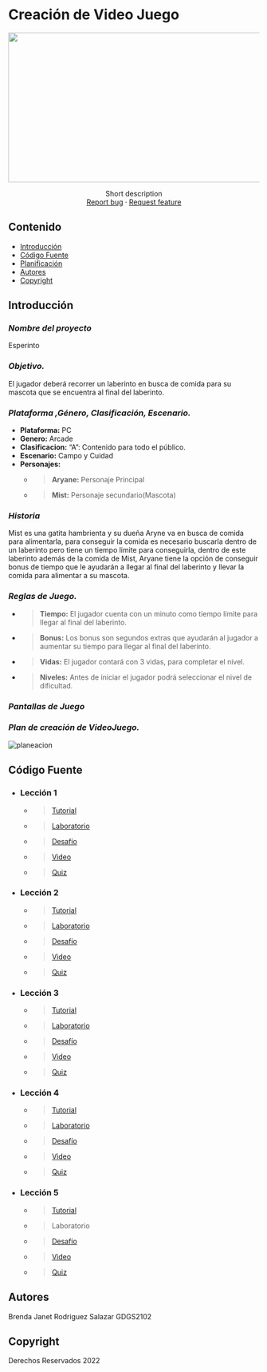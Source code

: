 # Creación de Video Juego
<p align="center">
    <img src="https://static.vecteezy.com/system/resources/previews/001/736/321/non_2x/fantasy-video-game-banner-vector.jpg" alt="Logo" width=1200 height=300>

  <p align="center">
    Short description
    <br>
    <a href="https://reponame/issues/new?template=bug.md">Report bug</a>
    ·
    <a href="https://reponame/issues/new?template=feature.md&labels=feature">Request feature</a>
  </p>
</p>


## Contenido

- [Introducción](#introducción)
- [Código Fuente](#código-fuente)
- [Planificación](#planificación)
- [Autores](#autores)
- [Copyright](#copyright)


## Introducción

### *Nombre del proyecto*
Esperinto
 ### *Objetivo.*
El jugador deberá recorrer un laberinto en busca de comida para su mascota que se encuentra al final del laberinto.
 ### *Plataforma ,Género, Clasificación, Escenario.*
 * **Plataforma:**  PC
 * **Genero:**  Arcade
 * **Clasificacion:**  “A”: Contenido para todo el público.
 * **Escenario:** Campo y Cuidad 
 * **Personajes:** 
   * > **Aryane:** Personaje Principal
   * > **Mist:** Personaje secundario(Mascota)

 ### *Historia*
Mist es una gatita hambrienta y su dueña Aryne va en busca de comida para alimentarla, para conseguir la comida es necesario buscarla dentro de un laberinto pero tiene un tiempo limite para conseguirla, dentro de este laberinto además de la comida de Mist, Aryane tiene la opción de conseguir bonus de tiempo que le ayudarán a llegar al final del laberinto y llevar la comida para alimentar a su mascota. 

 ### *Reglas de Juego.*
   * > **Tiempo:** El jugador cuenta con un minuto como tiempo límite para llegar al final del laberinto.
   * > **Bonus:** Los bonus son segundos extras que ayudarán al jugador a aumentar su tiempo para llegar al final del laberinto.
   * > **Vidas:** El jugador contará con 3 vidas, para completar el nivel.
   * > **Niveles:** Antes de iniciar el jugador podrá seleccionar el nivel de dificultad.
    
 ### *Pantallas de Juego*
 ### *Plan de creación de VideoJuego.*
 ![planeacion](https://user-images.githubusercontent.com/72764702/200088361-ed997e0f-e27b-4c87-a7c3-d7c3784a33d8.png)

## Código Fuente

* ### Lección 1
  * > [Tutorial](https://github.com/janet-rs/Unity/tree/master/Unidad1/Leccion1)
  * > [Laboratorio](https://utnorteguanajuato-my.sharepoint.com/:w:/g/personal/1219100416_alumnos_utng_edu_mx/EdXdcgTCJzJIldlW7X-0OjgBX_lTqVrGHDLaJ3ZpOjFOaQ?e=oNgBPf)
  * > [Desafío](https://github.com/janet-rs/Unity/tree/master/Unidad1/Challenge)
  * > [Video](https://utnorteguanajuato-my.sharepoint.com/:v:/g/personal/1219101114_alumnos_utng_edu_mx/ESA4V_y5Z49HvWncVIZbMGIBgkyNkHOsa9Qea_Gq1Yo8AQ?e=zzIPho)
  * > [Quiz](https://utnorteguanajuato-my.sharepoint.com/:i:/g/personal/1219101114_alumnos_utng_edu_mx/EQZ98F6HsjJHiXmCYdy8IxQBqjdlOOB9AB3Qpks7EGls0Q?e=pTRDjx)
* ### Lección 2
  * > [Tutorial](https://github.com/janet-rs/Unity/tree/master/Unidad2/Leccion2)
  * > [Laboratorio](https://github.com/janet-rs/Unity/tree/master/Unidad2/Laboratorio2)
  * > [Desafío](https://github.com/janet-rs/Unity/tree/master/Unidad2/Challenge2)
  * > [Video](https://utnorteguanajuato-my.sharepoint.com/:v:/g/personal/1219101114_alumnos_utng_edu_mx/ESH22_Pu91NCmMjQSu61IKABUaP4j8JNhAWnuE_K_m_CxQ?e=1MM0XN)
  * > [Quiz](https://utnorteguanajuato-my.sharepoint.com/:v:/g/personal/1219101114_alumnos_utng_edu_mx/ESH22_Pu91NCmMjQSu61IKABUaP4j8JNhAWnuE_K_m_CxQ?e=y3w6OM)
* ### Lección 3
  * > [Tutorial](https://github.com/janet-rs/Unity/tree/master/Unidad3/Leccion3)
  * > [Laboratorio](https://github.com/janet-rs/Unity/tree/master/Unidad3/Laboratorio)
  * > [Desafío](https://github.com/janet-rs/Unity/tree/master/Unidad3/Challenge)
  * > [Video]()
  * > [Quiz](https://utnorteguanajuato-my.sharepoint.com/:i:/g/personal/1219101114_alumnos_utng_edu_mx/EUQm09u8a0pDsr4muwV9sNEBFJR5Yo2gB0k-UFrEUvFdqQ?e=S6v5pp)
* ### Lección 4
  * > [Tutorial](https://github.com/janet-rs/Unity/tree/master/Unidad4/Leccion4)
  * > [Laboratorio](https://github.com/janet-rs/Unity/tree/master/Unidad4/Laboratorio)
  * > [Desafío](https://github.com/janet-rs/Unity/tree/master/Unidad4/Challenge)
  * > [Video](https://utnorteguanajuato-my.sharepoint.com/:v:/g/personal/1219101114_alumnos_utng_edu_mx/EcWVmTB9Dv9EtWQnaUIWtkEBqvjbpuJODUi3UWAsC-pcSg?e=BW2PYQ)
  * > [Quiz](https://utnorteguanajuato-my.sharepoint.com/:i:/g/personal/1219101114_alumnos_utng_edu_mx/EZvDqOlnaZdMhsyW_4WgEcYBySOjoZtKdClIQ8kbnXf2-A?e=WbkjOB)
* ### Lección 5
  * > [Tutorial](https://github.com/janet-rs/Unity/tree/master/Unidad5/Leccion5)
  * > Laboratorio
  * > [Desafío](https://github.com/janet-rs/Unity/tree/master/Unidad5/Challenge)
  * > [Video](https://utnorteguanajuato-my.sharepoint.com/:v:/g/personal/1219101114_alumnos_utng_edu_mx/EQI8hv0VblZNqUATcMyC72QBw3yQ67iTPAuMsY1tjqoPSQ?e=Z9dXkx)
  * > [Quiz](https://utnorteguanajuato-my.sharepoint.com/:i:/g/personal/1219101114_alumnos_utng_edu_mx/EdrudR0U0NVHj0FnqXLpgwUBcxGIk37eHY_11b1HeOHvpg?e=oapZhq)

## Autores
Brenda Janet Rodriguez Salazar GDGS2102

## Copyright
Derechos Reservados 2022
